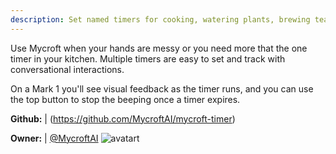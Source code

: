 ```yaml
---
description: Set named timers for cooking, watering plants, brewing tea and more
---
```

Use Mycroft when your hands are messy or you need more that the one timer in your kitchen.  Multiple timers are easy to set and track with conversational interactions.

On a Mark 1 you'll see visual feedback as the timer runs, and you can use
the top button to stop the beeping once a timer expires.

**Github:** | (https://github.com/MycroftAI/mycroft-timer)

**Owner:** | [@MycroftAI](https://github.com/MycroftAI) ![avatart](https://avatars0.githubusercontent.com/u/14171097?v=4)

